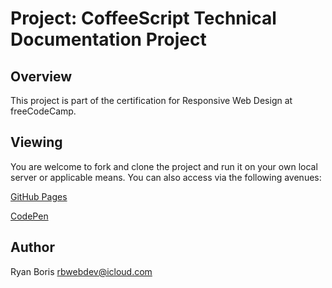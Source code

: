 # Project: CoffeeScript Technical Documentation Project

## Overview

This project is part of the certification for Responsive Web Design at freeCodeCamp.

## Viewing

You are welcome to fork and clone the project and run it on your own local server or applicable means. You can also access via the following avenues:

[GitHub Pages](https://neodynia.github.io/tech-doc-pg)

[CodePen](https://codepen.io)

## Author

Ryan Boris
rbwebdev@icloud.com
